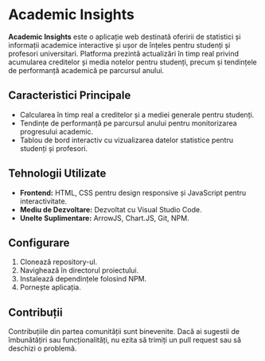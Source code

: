 # Academic Insights

**Academic Insights** este o aplicație web destinată oferirii de statistici și informații academice interactive și ușor de înțeles pentru studenți și profesori universitari. Platforma prezintă actualizări în timp real privind acumularea creditelor și media notelor pentru studenți, precum și tendințele de performanță academică pe parcursul anului.

## Caracteristici Principale

- Calcularea în timp real a creditelor și a mediei generale pentru studenți.
- Tendințe de performanță pe parcursul anului pentru monitorizarea progresului academic.
- Tablou de bord interactiv cu vizualizarea datelor statistice pentru studenți și profesori.

## Tehnologii Utilizate

- **Frontend:** HTML, CSS pentru design responsive și JavaScript pentru interactivitate.
- **Mediu de Dezvoltare:** Dezvoltat cu Visual Studio Code.
- **Unelte Suplimentare:** ArrowJS, Chart.JS, Git, NPM.

## Configurare

1. Clonează repository-ul.
2. Navighează în directorul proiectului.
3. Instalează dependințele folosind NPM.
4. Pornește aplicația.

## Contribuții

Contribuțiile din partea comunității sunt binevenite. Dacă ai sugestii de îmbunătățiri sau funcționalități, nu ezita să trimiți un pull request sau să deschizi o problemă.

